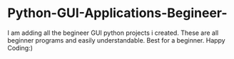 # Python-GUI-Applications-Begineer-
I am adding all the begineer GUI python projects i created. These are all beginner programs and easily understandable. Best for a beginner.  Happy Coding:)
